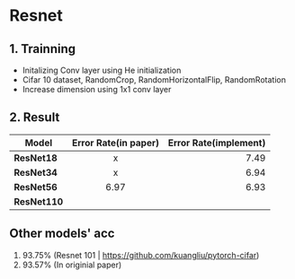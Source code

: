 # Resnet
 
## 1. Trainning
 - Initalizing Conv layer using He initialization
 - Cifar 10 dataset, RandomCrop, RandomHorizontalFlip, RandomRotation
 - Increase dimension using 1x1 conv layer

## 2. Result
Model | Error Rate(in paper) | Error Rate(implement)
---|:---:|---:
**ResNet18** | x | 7.49
**ResNet34** | x | 6.94
**ResNet56** | 6.97 | 6.93
**ResNet110** |  |

## Other models' acc
 1. 93.75% (Resnet 101 | https://github.com/kuangliu/pytorch-cifar)
 2. 93.57% (In originial paper)
